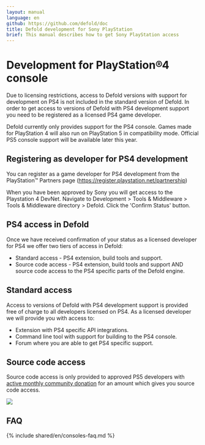 ```yaml
---
layout: manual
language: en
github: https://github.com/defold/doc
title: Defold development for Sony PlayStation
brief: This manual describes how to get Sony PlayStation access
---
```


# Development for PlayStation®4 console 
Due to licensing restrictions, access to Defold versions with support for development on PS4 is not included in the standard version of Defold. In order to get access to versions of Defold with PS4 development support you need to be registered as a licensed PS4 game developer.

<div class='sidenote' markdown='1'>
Defold currently only provides support for the PS4 console. Games made for PlayStation 4 will also run on PlayStation 5 in compatibility mode. Official PS5 console support will be available later this year.
</div>

## Registering as developer for PS4 development
You can register as a game developer for PS4 development from the PlayStation™ Partners page (https://register.playstation.net/partnership)

When you have been approved by Sony you will get access to the Playstation 4 DevNet. Navigate to Development > Tools & Middleware > Tools & Middleware directory > Defold. Click the 'Confirm Status' button.

## PS4 access in Defold 
Once we have received confirmation of your status as a licensed developer for PS4 we offer two tiers of access in Defold:

* Standard access - PS4 extension, build tools and support.
* Source code access - PS4 extension, build tools and support AND source code access to the PS4 specific parts of the Defold engine.

## Standard access 
Access to versions of Defold with PS4 development support is provided free of charge to all developers licensed on PS4. As a licensed developer we will provide you with access to:

* Extension with PS4 specific API integrations.
* Command line tool with support for building to the PS4 console.
* Forum where you are able to get PS4 specific support.

## Source code access 
Source code access is only provided to approved PS5 developers with [active monthly community donation](/community-donations/) for an amount which gives you source code access.

![](../images/nintendo-switch/register-defold.png)

## FAQ
{% include shared/en/consoles-faq.md %}